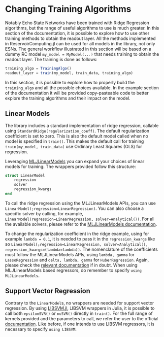 # Changing Training Algorithms
Notably Echo State Networks have been trained with Ridge Regression algorithms, but the range of useful algorithms to use is much greater. In this section of the documentation, it is possible to explore how to use other training methods to obtain the readout layer. All the methods implemented in ReservoirComputing.jl can be used for all models in the library, not only ESNs. The general workflow illustrated in this section will be based on a dummy RC model `my_model = MyModel(...)` that needs training to obtain the readout layer. The training is done as follows:
```julia
training_algo = TrainingAlgo()
readout_layer = train(my_model, train_data, training_algo)
```

In this section, it is possible to explore how to properly build the `training_algo` and all the possible choices available. In the example section of the documentation it will be provided copy-pasteable code to better explore the training algorithms and their impact on the model.

## Linear Models
The library includes a standard implementation of ridge regression, callable using `StandardRidge(regularization_coeff)`. The default regularization coefficient is set to zero. This is also the default model called when no model is specified in `train()`. This makes the default call for training `train(my_model, train_data)` use Ordinary Least Squares (OLS) for regression.

Leveraging [MLJLinearModels](https://juliaai.github.io/MLJLinearModels.jl/stable/) you can expand your choices of linear models for training. The wrappers provided follow this structure:
```julia
struct LinearModel
    regression
    solver
    regression_kwargs
end
```
To call the ridge regression using the MLJLinearModels APIs, you can use `LinearModel(;regression=LinearRegression)`. You can also choose a specific solver by calling, for example, `LinearModel(regression=LinearRegression, solver=Analytical())`. For all the available solvers, please refer to the [MLJLinearModels documentation](https://juliaai.github.io/MLJLinearModels.jl/stable/models/).

To change the regularization coefficient in the ridge example, using for example `lambda = 0.1`, it is needed to pass it in the `regression_kwargs` like so `LinearModel(;regression=LinearRegression, solver=Analytical(), regression_kwargs=(lambda=lambda))`. The nomenclature of the coefficients must follow the MLJLinearModels APIs, using `lambda, gamma` for `LassoRegression` and `delta, lambda, gamma` for `HuberRegression`. Again, please check the [relevant documentation](https://juliaai.github.io/MLJLinearModels.jl/stable/api/) if in doubt. When using MLJLinearModels based regressors, do remember to specify `using MLJLinearModels`.


## Support Vector Regression
Contrary to the `LinearModel`s, no wrappers are needed for support vector regression. By using [LIBSVM.jl](https://github.com/JuliaML/LIBSVM.jl), LIBSVM wrappers in Julia, it is possible to call both `epsilonSVR()` or `nuSVR()` directly in `train()`. For the full range of kernels provided and the parameters to call, we refer the user to the official [documentation](https://www.csie.ntu.edu.tw/~cjlin/libsvm/). Like before, if one intends to use LIBSVM regressors, it is necessary to specify `using LIBSVM`.
